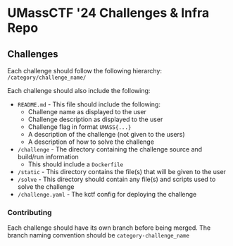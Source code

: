 # UMassCTF '24 Challenges & Infra Repo

## Challenges

Each challenge should follow the following hierarchy: `/category/challenge_name/`

Each challenge should also include the following:

- `README.md` - This file should include the following:
  - Challenge name as displayed to the user
  - Challenge description as displayed to the user
  - Challenge flag in format `UMASS{...}`
  - A description of the challenge (not given to the users)
  - A description of how to solve the challenge
- `/challenge` - The directory containing the challenge source and build/run information
  - This should include a `Dockerfile`
- `/static` - This directory contains the file(s) that will be given to the user
- `/solve` - This directory should contain any file(s) and scripts used to solve the challenge
- `/challenge.yaml` - The kctf config for deploying the challenge

### Contributing

Each challenge should have its own branch before being merged. The branch naming convention should be `category-challenge_name`
